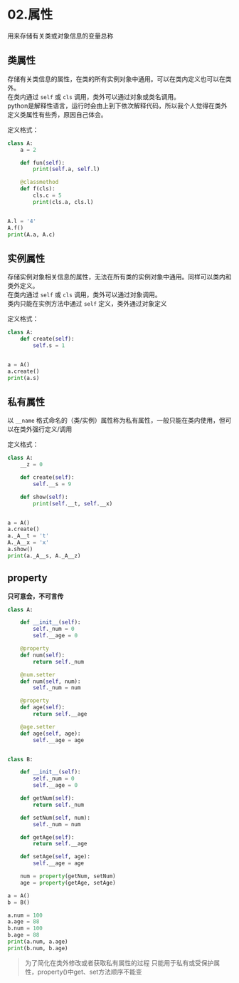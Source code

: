 # 02.属性

用来存储有关类或对象信息的变量总称

## 类属性

存储有关类信息的属性，在类的所有实例对象中通用。可以在类内定义也可以在类外。  
在类内通过 `self` 或 `cls` 调用，类外可以通过对象或类名调用。  
python是解释性语言，运行时会由上到下依次解释代码，所以我个人觉得在类外定义类属性有些秀，原因自己体会。

定义格式：

```python
class A:
    a = 2

    def fun(self):
        print(self.a, self.l)

    @classmethod
    def f(cls):
        cls.c = 5
        print(cls.a, cls.l)


A.l = '4'
A.f()
print(A.a, A.c)
```

## 实例属性

存储实例对象相关信息的属性，无法在所有类的实例对象中通用。同样可以类内和类外定义。  
在类内通过 `self` 或 `cls` 调用，类外可以通过对象调用。  
类内只能在实例方法中通过 `self` 定义，类外通过对象定义

定义格式：

```python
class A:
    def create(self):
        self.s = 1


a = A()
a.create()
print(a.s)
```

## 私有属性

以 `__name` 格式命名的（类/实例）属性称为私有属性，一般只能在类内使用，但可以在类外强行定义/调用

定义格式：

```python
class A:
    __z = 0

    def create(self):
        self.__s = 9

    def show(self):
        print(self.__t, self.__x)


a = A()
a.create()
a._A__t = 't'
A._A__x = 'x'
a.show()
print(a._A__s, A._A__z)
```

## property

**只可意会，不可言传**

```py
class A:

    def __init__(self):
        self._num = 0
        self.__age = 0

    @property
    def num(self):
        return self._num

    @num.setter
    def num(self, num):
        self._num = num

    @property
    def age(self):
        return self.__age

    @age.setter
    def age(self, age):
        self.__age = age


class B:

    def __init__(self):
        self._num = 0
        self.__age = 0

    def getNum(self):
        return self._num

    def setNum(self, num):
        self._num = num

    def getAge(self):
        return self.__age

    def setAge(self, age):
        self.__age = age

    num = property(getNum, setNum)
    age = property(getAge, setAge)

a = A()
b = B()

a.num = 100
a.age = 88
b.num = 100
b.age = 88
print(a.num, a.age)
print(b.num, b.age)
```

> 为了简化在类外修改或者获取私有属性的过程
> 只能用于私有或受保护属性，property()中get、set方法顺序不能变
